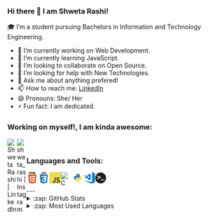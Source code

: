 ### Hi there 👋 I am Shweta Rashi!

  🎓 I’m a student pursuing Bachelors in Information and Technology Engineering.
- 🔭 I’m currently working on Web Development.
- 🌱 I’m currently learning JavaScript.
- 👯 I’m looking to collaborate on Open Source.
- 🤔 I’m looking for help with New Technologies.
- 💬 Ask me about anything prefered!
- 📫 How to reach me: [LinkedIn
](https://linkedin.com/in/shweta-rashi-1815601b5)
- 😄 Pronouns: She/ Her
- ⚡ Fun fact: I am dedicated.


### Working on myself!, I am kinda awesome:
[<img align="left" alt="Shweta Rashi | LinkedIn" width="22px" src="https://cdn.jsdelivr.net/npm/simple-icons@v3/icons/linkedin.svg" />][linkedin]
[<img align="left" alt="shweta_rashi | Instagram" width="22px" src="https://cdn.jsdelivr.net/npm/simple-icons@v3/icons/instagram.svg" />][instagram]

<br />

### Languages and Tools:

<img align="left" alt="HTML5" width="26px" src="https://raw.githubusercontent.com/github/explore/80688e429a7d4ef2fca1e82350fe8e3517d3494d/topics/html/html.png" />
<img align="left" alt="CSS3" width="26px" src="https://raw.githubusercontent.com/github/explore/80688e429a7d4ef2fca1e82350fe8e3517d3494d/topics/css/css.png" />
<img align="left" alt="JavaScript" width="26px" src="https://raw.githubusercontent.com/github/explore/80688e429a7d4ef2fca1e82350fe8e3517d3494d/topics/javascript/javascript.png" />
<img align="left" alt="C" width="26px" src="https://cdn.iconscout.com/icon/free/png-512/c-programming-569564.png" />
<img align="left" alt="python" width="26px" src="https://raw.githubusercontent.com/github/explore/80688e429a7d4ef2fca1e82350fe8e3517d3494d/topics/python/python.png" />
<img align="left" alt="Visual Studio Code" width="26px" src="https://raw.githubusercontent.com/github/explore/80688e429a7d4ef2fca1e82350fe8e3517d3494d/topics/visual-studio-code/visual-studio-code.png" />
<img align="left" alt="Terminal" width="26px" src="https://raw.githubusercontent.com/github/explore/80688e429a7d4ef2fca1e82350fe8e3517d3494d/topics/terminal/terminal.png" />

<br />
<br />
---


<details>
  <summary>:zap: GitHub Stats</summary>

  <img align="left" alt="Shweta's GitHub Stats" src="https://github-readme-stats.vercel.app/api?username=Shweta-Rashi&show_icons=true&hide_border=true" />

</details>

<details>
  <summary>:zap: Most Used Languages</summary>

<img align="left" alt="Shweta's GitHub Top Languages" src="https://github-readme-stats.vercel.app/api/top-langs/?username=Shweta-Rashi" />

</details>


[instagram]: https://www.instagram.com/shweta_rashi/
[linkedin]: https://linkedin.com/in/shweta-rashi-1815601b5
